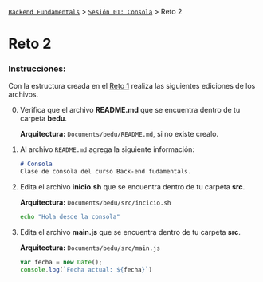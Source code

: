   [`Backend Fundamentals`](../../README.md) > [`Sesión 01: Consola`](../README.md) > Reto 2
 

	
# Reto 2

### Instrucciones:

Con la estructura creada en el [Reto 1](../Reto-01/Readme.md) realiza las siguientes ediciones de los archivos.

0. Verifica que el archivo **README.md** que se encuentra dentro de tu carpeta **bedu**. 

   **Arquitectura:** `Documents/bedu/README.md`, si no existe crealo.

1. Al archivo `README.md` agrega la siguiente información:

    ```markdown
    # Consola
    Clase de consola del curso Back-end fudamentals.
    ```

2. Edita el archivo **inicio.sh** que se encuentra dentro de tu carpeta **src**. 

   **Arquitectura:** `Documents/bedu/src/incicio.sh`

    ```bash
    echo "Hola desde la consola"
    ```

3. Edita el archivo **main.js** que se encuentra dentro de tu carpeta **src**.

   **Arquitectura:** `Documents/bedu/src/main.js`

    ```js
    var fecha = new Date();
    console.log(`Fecha actual: ${fecha}`)
    ```
